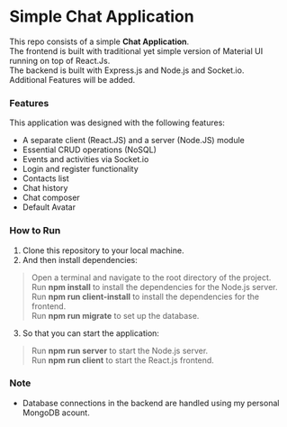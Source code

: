 # Simple Chat Application

This repo consists of a simple **Chat Application**.
<br/>
The frontend is built with traditional yet simple version of Material UI running on top of React.Js.
<br/>
The backend is built with Express.js and Node.js and Socket.io.
<br/>
Additional Features will be added.
<br/>

### Features

This application was designed with the following features:
- A separate client (React.JS) and a server (Node.JS) module
- Essential CRUD operations (NoSQL)
- Events and activities via Socket.io
- Login and register functionality
- Contacts list
- Chat history
- Chat composer
- Default Avatar

### How to Run
1. Clone this repository to your local machine.
2. And then install dependencies:
> Open a terminal and navigate to the root directory of the project.<br/>
> Run **npm install** to install the dependencies for the Node.js server.<br/>
> Run **npm run client-install** to install the dependencies for the frontend.<br/>
> Run **npm run migrate** to set up the database.

3. So that you can start the application:
> Run **npm run server** to start the Node.js server.<br/>
> Run **npm run client** to start the React.js frontend.
### Note

* Database connections in the backend are handled using my personal MongoDB acount.
